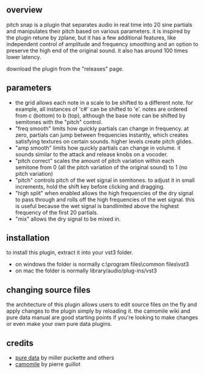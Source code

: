 ## overview

pitch snap is a plugin that separates audio in real time into 20 sine partials and manipulates their pitch based on various parameters. it is inspired by the plugin retune by zplane, but it has a few additional features, like independent control of amplitude and frequency smoothing and an option to preserve the high end of the original sound. it also has around 100 times lower latency.

download the plugin from the "releases" page.

## parameters

- the grid allows each note in a scale to be shifted to a different note. for example, all instances of 'c#' can be shifted to 'e'. notes are ordered from c (bottom) to b (top), although the base note can be shifted by semitones with the "pitch" control.
- "freq smooth" limits how quickly partials can change in frequency. at zero, partials can jump between frequencies instantly, which creates satisfying textures on certain sounds. higher levels create pitch glides. 
- "amp smooth" limits how quickly partials can change in volume. it sounds similar to the attack and release knobs on a vocoder.
- "pitch correct" scales the amount of pitch variation within each semitone from 0 (all the pitch variation of the original sound) to 1 (no pitch variation)
- "pitch" controls pitch of the wet signal in semitones. to adjust it in small increments, hold the shift key before clicking and dragging.
- "high split" when enabled allows the high frequencies of the dry signal to pass through and rolls off the high frequencies of the wet signal. this is useful because the wet signal is bandlimited above the highest frequency of the first 20 partials.
- "mix" allows the dry signal to be mixed in.

## installation

to install this plugin, extract it into your vst3 folder.
- on windows the folder is normally c:\program files\common files\vst3
- on mac the folder is normally library/audio/plug-ins/vst3

## changing source files

the architecture of this plugin allows users to edit source files on the fly and apply changes to the plugin simply by reloading it. the camomile wiki and pure data manual are good starting points if you're looking to make changes or even make your own pure data plugins. 

## credits

- [pure data](https://puredata.info/) by miller puckette and others
- [camomile](https://github.com/pierreguillot/Camomile) by pierre guillot
